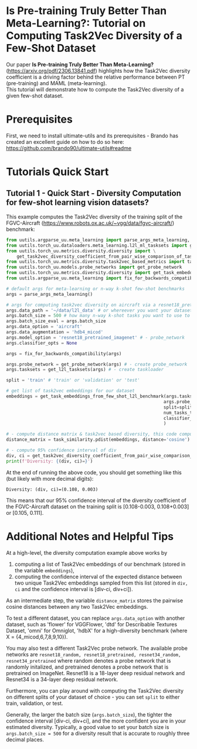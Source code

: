 # Is Pre-training Truly Better Than Meta-Learning?: Tutorial on Computing Task2Vec Diversity of a Few-Shot Dataset

Our paper **Is Pre-training Truly Better Than Meta-Learning?** (https://arxiv.org/pdf/2306.13841.pdf) highlights how the Task2Vec diversity coefficient is a driving factor behind the relative performance between PT (pre-training) and MAML (meta-learning).  
This tutorial will demonstrate how to compute the Task2Vec diversity of a given few-shot dataset.

# Prerequisites
First, we need to install ultimate-utils and its prerequisites - Brando has created an excellent guide on how to do so here: https://github.com/brando90/ultimate-utils#readme

# Tutorials Quick Start

## Tutorial 1 - Quick Start - Diversity Computation for few-shot learning vision datasets?
This example computes the Task2Vec diversity of the training split of the FGVC-Aircraft (https://www.robots.ox.ac.uk/~vgg/data/fgvc-aircraft/) benchmark:
```python
from uutils.argparse_uu.meta_learning import parse_args_meta_learning, fix_for_backwards_compatibility
from uutils.torch_uu.dataloaders.meta_learning.l2l_ml_tasksets import get_l2l_tasksets
from uutils.torch_uu.metrics.diversity.diversity import \
    get_task2vec_diversity_coefficient_from_pair_wise_comparison_of_tasks
from uutils.torch_uu.metrics.diversity.task2vec_based_metrics import task_similarity
from uutils.torch_uu.models.probe_networks import get_probe_network
from uutils.torch_uu.metrics.diversity.diversity import get_task_embeddings_from_few_shot_l2l_benchmark
from uutils.argparse_uu.meta_learning import fix_for_backwards_compatibility

# default args for meta-learning or n-way k-shot few-shot benchmarks
args = parse_args_meta_learning()

# args for computing task2vec diversity on aircraft via a resnet18_pretrained probe
args.data_path = '~/data/l2l_data' # or whereever you want your datasets (in this case aircraft) installed
args.batch_size = 500 # how many n-way k-shot tasks you want to use to compute diversity. The larger this is, the tighter the confidence interval of your diversity
args.batch_size_eval = args.batch_size  
args.data_option = 'aircraft'
args.data_augmentation = 'hdb4_micod'
args.model_option = 'resnet18_pretrained_imagenet' # - probe_network
args.classifier_opts = None

args = fix_for_backwards_compatibility(args)

args.probe_network = get_probe_network(args) # - create probe_network
args.tasksets = get_l2l_tasksets(args) # - create taskloader

split = 'train' # 'train' or 'validation' or 'test'

# get list of task2vec embeddings for our dataset
embeddings = get_task_embeddings_from_few_shot_l2l_benchmark(args.tasksets,
                                                            args.probe_network,
                                                            split=split,
                                                            num_tasks_to_consider=args.batch_size,
                                                            classifier_opts=args.classifier_opts,
                                                            )

# - compute distance matrix & task2vec based diversity, this code computes pair-wise distance between task embeddings
distance_matrix = task_similarity.pdist(embeddings, distance='cosine')

# - compute 95% confidence interval of div
div, ci = get_task2vec_diversity_coefficient_from_pair_wise_comparison_of_tasks(distance_matrix)
print(f'Diversity: {(div, ci)=}')
```

At the end of running the above code, you should get something like this (but likely with more decimal digits):
```                                                                                                               
Diversity: (div, ci)=(0.108, 0.003)
```
This means that our 95% confidence interval of the diversity coefficient of the FGVC-Aircraft dataset on the training split is [0.108-0.003, 0.108+0.003] or [0.105, 0.111].


# Additional Notes and Helpful Tips
At a high-level, the diversity computation example above works by 

1) computing a list of Task2Vec embeddings of our benchmark (stored in the variable `embeddings`),
2) computing the confidence interval of the expected distance between two unique Task2Vec embeddings sampled from this list (stored in `div, ci` and the confidence interval is [div-ci, div+ci]). 

As an intermediate step, the variable `distance_matrix` stores the pairwise cosine distances between any two Task2Vec embeddings.

To test a different dataset, you can replace `args.data_option` with another dataset, such as 'flower' for VGGFlower, 'dtd' for Describable Textures Dataset, 'omni' for Omniglot, 'hdbX' for a high-diversity benchmark (where X = {4_micod,6,7,8,9,10}).

You may also test a different Task2Vec probe network. The available probe networks are `resnet18_random, resnet18_pretrained, resnet34_random, resnet34_pretrained` where random denotes a probe network that is randomly initalized, and pretrained denotes a probe network that is pretrained on ImageNet. Resnet18 is a 18-layer deep residual network and Resnet34 is a 34-layer deep residual network.

Furthermore, you can play around with computing the Task2Vec diversity on different splits of your dataset of choice - you can set `split` to either train, validation, or test. 

Generally, the larger the batch size (`args.batch_size`), the tighter the confidence interval [div-ci, div+ci], and the more confident you are in your estimated diversity. Typically, a good value to set your batch size is `args.batch_size = 500` for a diversity result that is accurate to roughly three decimal places.
